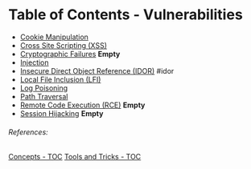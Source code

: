 # Table of Contents - Vulnerabilities
- [Cookie Manipulation](cookie_manipulation.md)
- [Cross Site Scripting (XSS)](cross_site_scripting_xss.md)
- [Cryptographic Failures](cryptographic_failures.md) **Empty**
- [Injection](injection.md)
- [Insecure Direct Object Reference (IDOR)](insecure_direct_object_reference-IDOR.md) #idor 
- [Local File Inclusion (LFI)](local_file_inclusion_LFI.md)
- [Log Poisoning](log_poisoning.md)
- [Path Traversal](path_traversal.md)
- [Remote Code Execution (RCE)](remote_code_execution_rce.md) **Empty**
- [Session Hijacking](session_hijacking.md) **Empty**


###### References:
[Concepts - TOC](../concepts/_TOC-Concepts.md)
[Tools and Tricks - TOC](../../tools_and_tricks/_TOC-Tools.md)